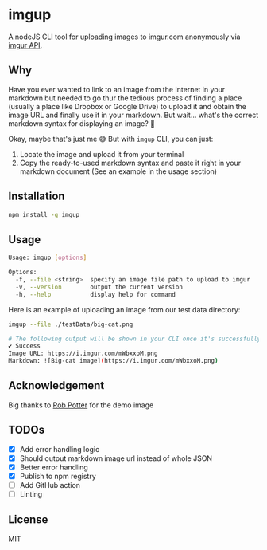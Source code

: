 # imgup

A nodeJS CLI tool for uploading images to imgur.com anonymously via [imgur API](https://apidocs.imgur.com/).

## Why

Have you ever wanted to link to an image from the Internet in your markdown but needed to go thur the tedious process of finding a place (usually a place like Dropbox or Google Drive) to upload it and obtain the image URL and finally use it in your markdown. But wait... what's the correct markdown syntax for displaying an image? 😬

Okay, maybe that's just me 😅 But with `imgup` CLI, you can just:

1. Locate the image and upload it from your terminal
2. Copy the ready-to-used markdown syntax and paste it right in your markdown document (See an example in the usage section)

## Installation

```sh
npm install -g imgup
```

## Usage

```sh
Usage: imgup [options]

Options:
  -f, --file <string>  specify an image file path to upload to imgur
  -v, --version        output the current version
  -h, --help           display help for command
```

Here is an example of uploading an image from our test data directory:

```sh
imgup --file ./testData/big-cat.png

# The following output will be shown in your CLI once it's successfully uploaded
✔ Success
Image URL: https://i.imgur.com/mWbxxoM.png
Markdown: ![Big-cat image](https://i.imgur.com/mWbxxoM.png)
```

## Acknowledgement

Big thanks to [Rob Potter](https://unsplash.com/@robpotter) for the demo image

## TODOs

- [x] Add error handling logic
- [x] Should output markdown image url instead of whole JSON
- [x] Better error handling
- [x] Publish to npm registry
- [ ] Add GitHub action
- [ ] Linting

## License

MIT
